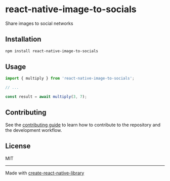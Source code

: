 # react-native-image-to-socials

Share images to social networks

## Installation

```sh
npm install react-native-image-to-socials
```

## Usage


```js
import { multiply } from 'react-native-image-to-socials';

// ...

const result = await multiply(3, 7);
```


## Contributing

See the [contributing guide](CONTRIBUTING.md) to learn how to contribute to the repository and the development workflow.

## License

MIT

---

Made with [create-react-native-library](https://github.com/callstack/react-native-builder-bob)
